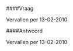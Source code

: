 <meta http-equiv='Content-Type' content='text/html; charset=utf-8' />


####Vraag

Vervallen per 13-02-2010 

####Antwoord

Vervallen per 13-02-2010 

